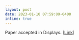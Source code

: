 ```yaml
---
layout: post
date: 2023-01-10 07:59:00-0400
inline: true
---
```

Paper accepted in Displays. [[Link](https://www.sciencedirect.com/science/article/pii/S0141938223000045)]
